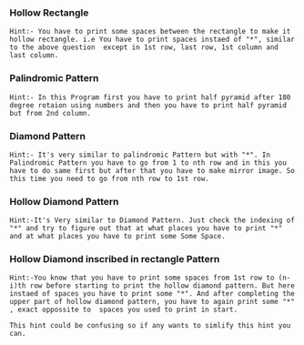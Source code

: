 ### Hollow Rectangle
`
Hint:-
You have to print some spaces between the rectangle to make it hollow rectangle.
i.e You have to print spaces instaed of "*", similar to the above question  except in 1st row, last row, 1st column and last column.
`
### Palindromic Pattern
`
Hint:-
In this Program first you have to print half pyramid after 180 degree rotaion using numbers and then you have to print half pyramid but from 2nd column.
`
### Diamond Pattern
`
Hint:- It's very similar to palindromic Pattern but with "*". In Palindromic Pattern you have to go from 1 to nth row
and in this you have to do same first but after that you have to make mirror image. So this time you need to go from nth row to 1st row.
`
### Hollow Diamond Pattern
`
Hint:-It's Very similar to Diamond Pattern.
Just check the indexing of "*" and try to figure out that at what places you have to print "*" and at what places you have to print some Some Space.
`
### Hollow Diamond inscribed in rectangle Pattern
`
Hint:-You know that you have to print some spaces from 1st row to (n-i)th row before starting to print the hollow diamond pattern.
But here instaed of spaces you have to print some "*". And after completing the upper part of hollow diamond pattern, you have to again print some "*" , exact oppossite to 
spaces you used to print in start.
`

```This hint could be confusing so if any wants to simlify this hint you can.```
